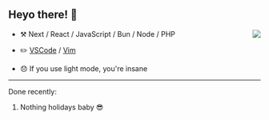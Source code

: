 ## Heyo there! :wave:


<img align="right" src="https://github-readme-stats.vercel.app/api/?username=Thinkaz&theme=dark" />

-   :hammer_and_pick: Next / React / JavaScript / Bun / Node / PHP

-   :pencil2: [VSCode](https://code.visualstudio.com/) / [Vim](https://www.vim.org/)

-   😞 If you use light mode, you're insane

---

Done recently:
  1. Nothing holidays baby 😎
